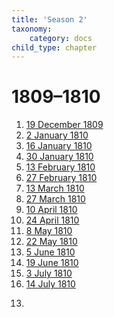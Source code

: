 ```yaml
---
title: 'Season 2'
taxonomy:
    category: docs
child_type: chapter
---
```


# 1809–1810

1. [19 December 1809](meeting-13)
2. [2 January 1810](meeting-14)
3. [16 January 1810](meeting-15)
4. [30 January 1810](meeting-16)
5. [13 February 1810](meeting-17)
6. [27 February 1810](meeting-18)
7. [13 March 1810](meeting-19)
8. [27 March 1810](meeting-20)
9. [10 April 1810](meeting-21)
10. [24 April 1810](meeting-22)
11. [8 May 1810](meeting-23)
12. [22 May 1810](meeting-24)
13. [5 June 1810](meeting-25)
14. [19 June 1810](meeting-26)
15. [3 July 1810](meeting-27)
16. [14 July 1810](meeting-28)

<ol start=13>
    <li><a href="meeting-13/doc.md>Super Boobs</a></li>
    </ol>